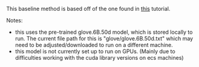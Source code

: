 This baseline method is based off of the one found in [this](https://realpython.com/python-keras-text-classification/) tutorial.

Notes:
- this uses the pre-trained glove.6B.50d model, which is stored locally to run. The current file path for this is "glove/glove.6B.50d.txt" which may need to be adjusted/downloaded to run on a different machine.
- this model is not currently set up  to run on GPUs. (Mainly due to difficulties working with the cuda library versions on ecs machines)
